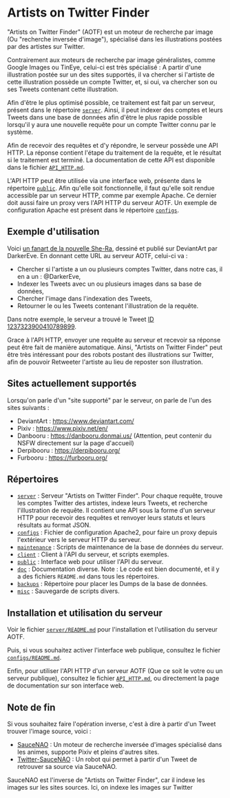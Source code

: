 # Artists on Twitter Finder

"Artists on Twitter Finder" (AOTF) est un moteur de recherche par image (Ou "recherche inversée d'image"), spécialisé dans les illustrations postées par des artistes sur Twitter.

Contrairement aux moteurs de recherche par image généralistes, comme Google Images ou TinEye, celui-ci est très spécialisé : A partir d'une illustration postée sur un des sites supportés, il va chercher si l'artiste de cette illustration possède un compte Twitter, et, si oui, va chercher son ou ses Tweets contenant cette illustration.

Afin d'être le plus optimisé possible, ce traitement est fait par un serveur, présent dans le répertoire [`server`](server). Ainsi, il peut indexer des comptes et leurs Tweets dans une base de données afin d'être le plus rapide possible lorsqu'il y aura une nouvelle requête pour un compte Twitter connu par le système.

Afin de recevoir des requêtes et d'y répondre, le serveur possède une API HTTP. La réponse contient l'étape du traitement de la requête, et le résultat si le traitement est terminé. La documentation de cette API est disponible dans le fichier [`API_HTTP.md`](doc/API_HTTP.md).

L'API HTTP peut être utilisée via une interface web, présente dans le répertoire [`public`](public). Afin qu'elle soit fonctionnelle, il faut qu'elle soit rendue accessible par un serveur HTTP, comme par exemple Apache. Ce dernier doit aussi faire un proxy vers l'API HTTP du serveur AOTF. Un exemple de configuration Apache est présent dans le répertoire [`configs`](configs).


## Exemple d'utilisation

Voici [un fanart de la nouvelle She-Ra](https://www.deviantart.com/darkereve/art/She-Ra-The-Siege-833260345), dessiné et publié sur DeviantArt par DarkerEve. En donnant cette URL au serveur AOTF, celui-ci va :
- Chercher si l'artiste a un ou plusieurs comptes Twitter, dans notre cas, il en a un : @DarkerEve,
- Indexer les Tweets avec un ou plusieurs images dans sa base de données,
- Chercher l'image dans l'indexation des Tweets,
- Retourner le ou les Tweets contenant l'illustration de la requête.

Dans notre exemple, le serveur a trouvé le Tweet [ID 1237323900410789899](https://twitter.com/DarkerEve/status/1237323900410789899).

Grace à l'API HTTP, envoyer une requête au serveur et recevoir sa réponse peut être fait de manière automatique. Ainsi, "Artists on Twitter Finder" peut être très intéressant pour des robots postant des illustrations sur Twitter, afin de pouvoir Retweeter l'artiste au lieu de reposter son illustration.


## Sites actuellement supportés

Lorsqu'on parle d'un "site supporté" par le serveur, on parle de l'un des sites suivants :

* DeviantArt : https://www.deviantart.com/
* Pixiv : https://www.pixiv.net/en/
* Danbooru : https://danbooru.donmai.us/ (Attention, peut contenir du NSFW directement sur la page d'accueil)
* Derpibooru : https://derpibooru.org/
* Furbooru : https://furbooru.org/


## Répertoires

* [`server`](server) : Serveur "Artists on Twitter Finder". Pour chaque requête, trouve les comptes Twitter des artistes, indexe leurs Tweets, et recherche l'illustration de requête. Il contient une API sous la forme d'un serveur HTTP pour recevoir des requêtes et renvoyer leurs statuts et leurs résultats au format JSON.
* [`configs`](configs) : Fichier de configuration Apache2, pour faire un proxy depuis l'extérieur vers le serveur HTTP du serveur.
* [`maintenance`](maintenance) : Scripts de maintenance de la base de données du serveur.
* [`client`](client) : Client à l'API du serveur, et scripts exemples.
* [`public`](public) : Interface web pour utiliser l'API du serveur.
* [`doc`](doc) : Documentation diverse. Note : Le code est bien documenté, et il y a des fichiers `README.md` dans tous les répertoires.
* [`backups`](backups) : Répertoire pour placer les Dumps de la base de données.
* [`misc`](misc) : Sauvegarde de scripts divers.


## Installation et utilisation du serveur

Voir le fichier [`server/README.md`](server/README.md) pour l'installation et l'utilisation du serveur AOTF.

Puis, si vous souhaitez activer l'interface web publique, consultez le fichier [`configs/README.md`](configs/README.md).

Enfin, pour utiliser l'API HTTP d'un serveur AOTF (Que ce soit le votre ou un serveur publique), consultez le fichier [`API_HTTP.md`](doc/API_HTTP.md), ou directement la page de documentation sur son interface web.


## Note de fin

Si vous souhaitez faire l'opération inverse, c'est à dire à partir d'un Tweet trouver l'image source, voici :
* [SauceNAO](https://saucenao.com/) : Un moteur de recherche inversée d'images spécialisé dans les animes, supporte Pixiv et pleins d'autres sites.
* [Twitter-SauceNAO](https://github.com/FujiMakoto/twitter-saucenao) : Un robot qui permet à partir d'un Tweet de retrouver sa source via SauceNAO.

SauceNAO est l'inverse de "Artists on Twitter Finder", car il indexe les images sur les sites sources. Ici, on indexe les images sur Twitter
